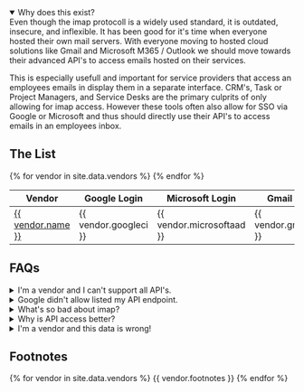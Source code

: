 ---
---
<details open>
<summary>
Why does this exist?
</summary>
Even though the imap protocoll is a widely used standard, it is outdated, insecure, and inflexible. It has been good for it's time when everyone hosted their own mail servers. With everyone moving to hosted cloud solutions like Gmail and Microsoft M365 / Outlook we should move towards their advanced API's to access emails hosted on their services. 

This is especially usefull and important for service providers that access an employees emails in display them in a separate interface.  CRM's, Task or Project Managers, and Service Desks are the primary culprits of only allowing for imap access.  However these tools often also allow for SSO via Google or Microsoft and thus should directly use their API's to access emails in an employees inbox.  
</details>

## The List

<table>
<thead>
<tr><th>Vendor</th><th>Google Login</th><th>Microsoft Login</th><th>Gmail API</th><th>Outlook API</th><th>Date Updated</th></tr>
</thead>
<tbody>
{% for vendor in site.data.vendors %}
<tr>
<td markdown="span"><a href="{{ vendor.url }}">{{ vendor.name }}</a></td>
<td markdown="span">{{ vendor.googleci }}</td>
<td markdown="span">{{ vendor.microsoftaad }}</td>
<td markdown="span">{{ vendor.gmailapi }}</td>
<td markdown="span">{{ vendor.outlookapi }}</td>
<!-- <td> 
  {% for source in vendor.pricing_source %}
  {% if forloop.first == false %}
  &amp;
  {% endif %}
<a href="{{ source }}">&#128279;</a>
{% endfor %}
{{ vendor.pricing_note }}</td> -->
<td>{{ vendor.updated_at }}</td>
</tr>
{% endfor %}
</tbody>
</table>

## FAQs

<details>
<summary>
I'm a vendor and I can't support all API's.
</summary>
We don't ask you to.  We ask you to support the two biggest API's on the market.  
</details>

<details>
<summary>
Google didn't allow listed my API endpoint. 
</summary>
This is a sign that your application does not fit basic security measures arount corporate data security and privacy.  You may want to really look at your security practices here.  
</details>

<details>
<summary>
What's so bad about imap? 
</summary>
For one, many administrators have turned it off by default.  Why?  Because we can't controll where emails end up.  We don't have controll over them in a secure and save manner. Allowing imap means that our employees may sign into our emails on insecure devices and download customer data to their personal, insecure devices.  We don't want to lose controll over those personal emails.  That's why we are turning imap off.  Additionally imap has been proven insecure <!--please amend data--> in transit and thus we like to have it turened off.  
</details>

<details>
<summary>
Why is API access better?  
</summary>
API access allows us as admins to monitor and allow list specific applications and add-ons while also being able to monitor their access using the build in logging tools.  
</details>

<details>
<summary>
I'm a vendor and this data is wrong!
</summary>
Please feel free to submit a PR to this page, or reach out at sso @ myGitHubUsername dotcom. I only want this data to be accurate.
</details>

## Footnotes
{% for vendor in site.data.vendors %}
{{ vendor.footnotes }}
{% endfor %}
